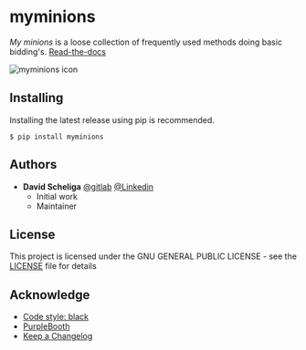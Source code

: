 # myminions
*My minions* is a loose collection of frequently used methods doing basic 
bidding's. [Read-the-docs](https://myminions.readthedocs.io/en/latest/)

![myminions icon](https://myminions.readthedocs.io/en/latest/_images/myminions_icon.png "3 minions")

## Installing

Installing the latest release using pip is recommended.

````shell script
$ pip install myminions
````

## Authors

* **David Scheliga** 
    [@gitlab](https://gitlab.com/david.scheliga)
    [@Linkedin](https://www.linkedin.com/in/david-scheliga-576984171/)
    - Initial work
    - Maintainer

## License

This project is licensed under the GNU GENERAL PUBLIC LICENSE - see the
[LICENSE](https://gitlab.com/david.scheliga/dicthandling/blob/master/LICENSE) file for details

## Acknowledge

- [Code style: black](https://github.com/psf/black)
- [PurpleBooth](https://gist.github.com/PurpleBooth/109311bb0361f32d87a2)
- [Keep a Changelog](https://keepachangelog.com/en/1.0.0/)